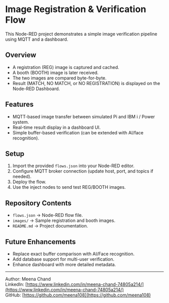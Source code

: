 # Image Registration & Verification Flow

This Node-RED project demonstrates a simple image verification pipeline using MQTT and a dashboard.

## Overview
- A registration (REG) image is captured and cached.
- A booth (BOOTH) image is later received.
- The two images are compared byte-for-byte.
- Result (MATCH, NO MATCH, or NO REGISTRATION) is displayed on the Node-RED Dashboard.

## Features
- MQTT-based image transfer between simulated Pi and IBM i / Power system.
- Real-time result display in a dashboard UI.
- Simple buffer-based verification (can be extended with AI/face recognition).

## Setup
1. Import the provided `flows.json` into your Node-RED editor.
2. Configure MQTT broker connection (update host, port, and topics if needed).
3. Deploy the flow.
4. Use the inject nodes to send test REG/BOOTH images.

## Repository Contents
- `flows.json` → Node-RED flow file.
- `images/` → Sample registration and booth images.
- `README.md` → Project documentation.

## Future Enhancements
- Replace exact buffer comparison with AI/Face recognition.
- Add database support for multi-user verification.
- Enhance dashboard with more detailed metadata.

---

Author: Meena Chand  
LinkedIn: [https://www.linkedin.com/in/meena-chand-74805a214/](https://www.linkedin.com/in/meena-chand-74805a214/)  
GitHub: [https://github.com/meena108](https://github.com/meena108)
